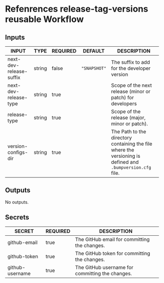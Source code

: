 # Refenrences release-tag-versions reusable Workflow
## Inputs

<!-- AUTO-DOC-INPUT:START - Do not remove or modify this section -->

|          INPUT          |  TYPE  | REQUIRED |   DEFAULT    |                                                DESCRIPTION                                                 |
|-------------------------|--------|----------|--------------|------------------------------------------------------------------------------------------------------------|
| next-dev-release-suffix | string |  false   | `"SNAPSHOT"` |                                The suffix to add for the developer version                                 |
|  next-dev-release-type  | string |   true   |              |                         Scope of the next release (minor or patch) for developers                          |
|      release-type       | string |   true   |              |                               Scope of the release (major, minor or patch).                                |
|   version-configs-dir   | string |   true   |              | The Path to the directory containing the file where the versioning is defined and `.bumpversion.cfg` file. |

<!-- AUTO-DOC-INPUT:END -->
## Outputs

<!-- AUTO-DOC-OUTPUT:START - Do not remove or modify this section -->
No outputs.
<!-- AUTO-DOC-OUTPUT:END -->
## Secrets

<!-- AUTO-DOC-SECRETS:START - Do not remove or modify this section -->

|     SECRET      | REQUIRED |                   DESCRIPTION                   |
|-----------------|----------|-------------------------------------------------|
|  github-email   |   true   |  The GitHub email for committing the changes.   |
|  github-token   |   true   |  The GitHub token for committing the changes.   |
| github-username |   true   | The GitHub username for committing the changes. |

<!-- AUTO-DOC-SECRETS:END -->

